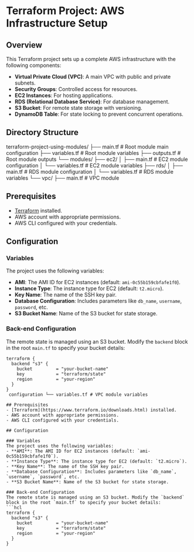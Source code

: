 # Terraform Project: AWS Infrastructure Setup

## Overview
This Terraform project sets up a complete AWS infrastructure with the following components:

- **Virtual Private Cloud (VPC)**: A main VPC with public and private subnets.
- **Security Groups**: Controlled access for resources.
- **EC2 Instances**: For hosting applications.
- **RDS (Relational Database Service)**: For database management.
- **S3 Bucket**: For remote state storage with versioning.
- **DynamoDB Table**: For state locking to prevent concurrent operations.

## Directory Structure
terraform-project-using-modules/ ├── main.tf # Root module main configuration ├── variables.tf # Root module variables ├── outputs.tf # Root module outputs └── modules/ ├── ec2/ │ ├── main.tf # EC2 module configuration │ └── variables.tf # EC2 module variables ├── rds/ │ ├── main.tf # RDS module configuration │ └── variables.tf # RDS module variables └── vpc/ ├── main.tf # VPC module
## Prerequisites
- [Terraform](https://www.terraform.io/downloads.html) installed.
- AWS account with appropriate permissions.
- AWS CLI configured with your credentials.

## Configuration

### Variables
The project uses the following variables:
- **AMI**: The AMI ID for EC2 instances (default: `ami-0c55b159cbfafe1f0`).
- **Instance Type**: The instance type for EC2 (default: `t2.micro`).
- **Key Name**: The name of the SSH key pair.
- **Database Configuration**: Includes parameters like `db_name`, `username`, `password`, etc.
- **S3 Bucket Name**: Name of the S3 bucket for state storage.

### Back-end Configuration
The remote state is managed using an S3 bucket. Modify the `backend` block in the root `main.tf` to specify your bucket details:
```hcl
terraform {
  backend "s3" {
    bucket         = "your-bucket-name"
    key            = "terraform/state"
    region         = "your-region"
  }
}
 configuration └── variables.tf # VPC module variables

## Prerequisites
- [Terraform](https://www.terraform.io/downloads.html) installed.
- AWS account with appropriate permissions.
- AWS CLI configured with your credentials.

## Configuration

### Variables
The project uses the following variables:
- **AMI**: The AMI ID for EC2 instances (default: `ami-0c55b159cbfafe1f0`).
- **Instance Type**: The instance type for EC2 (default: `t2.micro`).
- **Key Name**: The name of the SSH key pair.
- **Database Configuration**: Includes parameters like `db_name`, `username`, `password`, etc.
- **S3 Bucket Name**: Name of the S3 bucket for state storage.

### Back-end Configuration
The remote state is managed using an S3 bucket. Modify the `backend` block in the root `main.tf` to specify your bucket details:
```hcl
terraform {
  backend "s3" {
    bucket         = "your-bucket-name"
    key            = "terraform/state"
    region         = "your-region"
  }
}
